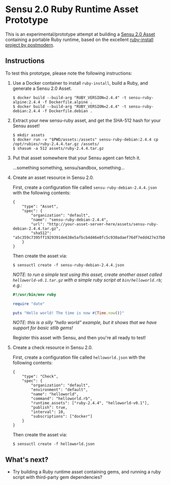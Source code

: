 # Sensu 2.0 Ruby Runtime Asset Prototype

This is an experimental/prototype attempt at building a [Sensu 2.0
Asset][sensu-assets] containing a portable Ruby runtime, based on the excellent
[ruby-install project by postmodern][ruby-install].

[sensu-assets]: https://docs.sensu.io/sensu-core/2.0/reference/assets/
[ruby-install]: https://github.com/postmodern/ruby-install

## Instructions

To test this prototype, please note the following instructions:

1. Use a Docker container to install `ruby-install`, build a Ruby, and generate
   a Sensu 2.0 Asset.

   ```
   $ docker build --build-arg "RUBY_VERSION=2.4.4" -t sensu-ruby-alpine:2.4.4 -f Dockerfile.alpine .
   $ docker build --build-arg "RUBY_VERSION=2.4.4" -t sensu-ruby-debian:2.4.4 -f Dockerfile.debian .
   ```

2. Extract your new sensu-ruby asset, and get the SHA-512 hash for your
   Sensu asset!

   ```
   $ mkdir assets
   $ docker run -v "$PWD/assets:/assets" sensu-ruby-debian:2.4.4 cp /opt/rubies/ruby-2.4.4.tar.gz /assets/
   $ shasum -a 512 assets/ruby-2.4.4.tar.gz
   ```

3. Put that asset somewhere that your Sensu agent can fetch it.

   ...something something, sensu/sandbox, something...

3. Create an asset resource in Sensu 2.0.  

   First, create a configuration file called `sensu-ruby-debian-2.4.4.json` with
   the following contents:

   ```
   {
       "type": "Asset",
       "spec": {
           "organization": "default",
           "name": "sensu-ruby-debian-2.4.4",
           "url": "http://your-asset-server-here/assets/sensu-ruby-debian-2.4.4.tar.gz",
           "sha512": "a5c359c7395ff1929391de638e5afbcb4d46e8fc5c930adaef76df7edd427e37b0e22d425e4b14f68282e10524420c692740bf1a319ab6f7cdb1e922d8f71731"
       }
   }
   ```

   Then create the asset via:

   ```
   $ sensuctl create -f sensu-ruby-debian-2.4.4.json
   ```

   _NOTE: to run a simple test using this asset, create another asset called
   `helloworld-v0.1.tar.gz` with a simple ruby script at `bin/helloworld.rb`;
   e.g.:_

   ```ruby
   #!/usr/bin/env ruby

   require "date"

   puts "Hello world! The time is now #{Time.now()}"
   ```   

   _NOTE: this is a silly "hello world" example, but it shows that we have
   support for basic stlib gems!_

   Register this asset with Sensu, and then you're all ready to test!

4. Create a check resource in Sensu 2.0.  

   First, create a configuration file called `helloworld.json` with
   the following contents:

   ```
   {
       "type": "Check",
       "spec": {
           "organization": "default",
           "environment": "default",
           "name": "helloworld",
           "command": "helloworld.rb",
           "runtime_assets": ["ruby-2.4.4", "helloworld-v0.1"],
           "publish": true,
           "interval": 10,
           "subscriptions": ["docker"]
       }
   }
   ```

   Then create the asset via:

   ```
   $ sensuctl create -f helloworld.json
   ```

## What's next?

- Try building a Ruby runtime asset containing gems, and running a ruby script
  with third-party gem dependencies?
